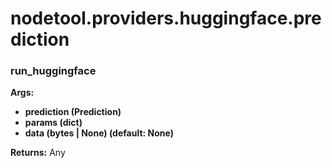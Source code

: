 # nodetool.providers.huggingface.prediction

### run_huggingface

**Args:**
- **prediction (Prediction)**
- **params (dict)**
- **data (bytes | None) (default: None)**

**Returns:** Any

